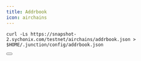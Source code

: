 ```yaml
---
title: Addrbook
icon: airchains
---
```


<div class="code-block-wrapper">
  <pre><code>curl -Ls https://snapshot-2.sychonix.com/testnet/airchains/addrbook.json > $HOME/.junction/config/addrbook.json</code></pre>
  <button class="copy-btn"><i class="fas fa-copy"></i></button>
</div>
